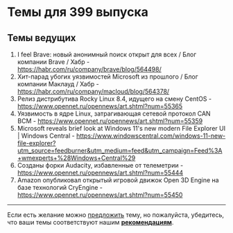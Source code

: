 # Темы для 399 выпуска

## Темы ведущих
1. I feel Brave: новый анонимный поиск открыт для всех / Блог компании Brave / Хабр - https://habr.com/ru/company/brave/blog/564498/
2. Хит-парад убогих уязвимостей Microsoft из прошлого / Блог компании Маклауд / Хабр - https://habr.com/ru/company/macloud/blog/564378/
3. Релиз дистрибутива Rocky Linux 8.4, идущего на смену CentOS - https://www.opennet.ru/opennews/art.shtml?num=55365
4. Уязвимость в ядре Linux, затрагивающая сетевой протокол CAN BCM - https://www.opennet.ru/opennews/art.shtml?num=55359
5. Microsoft reveals brief look at Windows 11's new modern File Explorer UI | Windows Central - https://www.windowscentral.com/windows-11-new-file-explorer?utm_source=feedburner&utm_medium=feed&utm_campaign=Feed%3A+wmexperts+%28Windows+Central%29
6. Созданы форки Audacity, избавленные от телеметрии - https://www.opennet.ru/opennews/art.shtml?num=55444
1. Amazon опубликовал открытый игровой движок Open 3D Engine на базе технологий CryEngine - https://www.opennet.ru/opennews/art.shtml?num=55450

---

Если есть желание можно [предложить](themes_from_listeners.md) тему, но пожалуйста, убедитесь, что ваши темы соответствуют нашим **[рекомендациям](Recommendations_for_the_proposed_topics.md)**.

